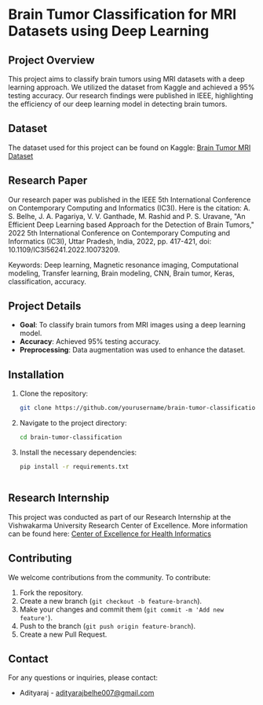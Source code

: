 # Brain Tumor Classification for MRI Datasets using Deep Learning

## Project Overview

This project aims to classify brain tumors using MRI datasets with a deep learning approach. We utilized the dataset from Kaggle and achieved a 95% testing accuracy. Our research findings were published in IEEE, highlighting the efficiency of our deep learning model in detecting brain tumors.

## Dataset

The dataset used for this project can be found on Kaggle:
[Brain Tumor MRI Dataset](https://www.kaggle.com/datasets/masoudnickparvar/brain-tumor-mri-dataset)

## Research Paper

Our research paper was published in the IEEE 5th International Conference on Contemporary Computing and Informatics (IC3I). Here is the citation:
A. S. Belhe, J. A. Pagariya, V. V. Ganthade, M. Rashid and P. S. Uravane, "An Efficient Deep Learning based Approach for the Detection of Brain Tumors," 2022 5th International Conference on Contemporary Computing and Informatics (IC3I), Uttar Pradesh, India, 2022, pp. 417-421, doi: 10.1109/IC3I56241.2022.10073209.

Keywords: Deep learning, Magnetic resonance imaging, Computational modeling, Transfer learning, Brain modeling, CNN, Brain tumor, Keras, classification, accuracy.

## Project Details

- **Goal**: To classify brain tumors from MRI images using a deep learning model.
- **Accuracy**: Achieved 95% testing accuracy.
- **Preprocessing**: Data augmentation was used to enhance the dataset.

## Installation

1. Clone the repository:
    ```bash
    git clone https://github.com/yourusername/brain-tumor-classification.git
    ```
2. Navigate to the project directory:
    ```bash
    cd brain-tumor-classification
    ```
3. Install the necessary dependencies:
    ```bash
    pip install -r requirements.txt
    ```
    ```

## Research Internship

This project was conducted as part of our Research Internship at the Vishwakarma University Research Center of Excellence. More information can be found here:
[Center of Excellence for Health Informatics](https://www.vupune.ac.in/centres-of-excellence/center-of-excellence-for-health-informatics)

## Contributing

We welcome contributions from the community. To contribute:

1. Fork the repository.
2. Create a new branch (`git checkout -b feature-branch`).
3. Make your changes and commit them (`git commit -m 'Add new feature'`).
4. Push to the branch (`git push origin feature-branch`).
5. Create a new Pull Request.

## Contact

For any questions or inquiries, please contact:

- Adityaraj - [adityarajbelhe007@gmail.com](mailto:adityarajbelhe007@gmail.com)
